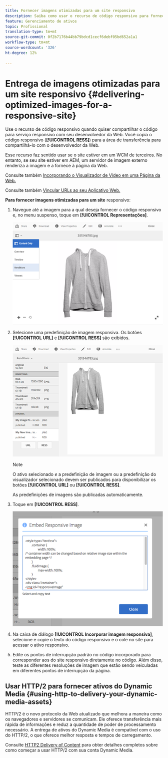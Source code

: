```yaml
---
title: Fornecer imagens otimizadas para um site responsivo
description: Saiba como usar o recurso de código responsivo para fornecer imagens otimizadas do Dynamic Media.
feature: Gerenciamento de ativos
topic: Profissional
translation-type: tm+mt
source-git-commit: 0f2b7176b44bb79bdcd1cecf6debf05bd652a1a1
workflow-type: tm+mt
source-wordcount: '326'
ht-degree: 12%

---
```



# Entrega de imagens otimizadas para um site responsivo {#delivering-optimized-images-for-a-responsive-site}

Use o recurso de código responsivo quando quiser compartilhar o código para serviço responsivo com seu desenvolvedor da Web. Você copia o código responsivo (**[!UICONTROL RESS]**) para a área de transferência para compartilhá-lo com o desenvolvedor da Web.

Esse recurso faz sentido usar se o site estiver em um WCM de terceiros. No entanto, se seu site estiver em AEM, um servidor de imagem externo renderiza a imagem e a fornece à página da Web.

Consulte também [Incorporando o Visualizador de Vídeo em uma Página da Web.](embed-code.md)

Consulte também [Vincular URLs ao seu Aplicativo Web.](linking-urls-to-yourwebapplication.md)

**Para fornecer imagens otimizadas para um site** responsivo:

1. Navegue até a imagem para a qual deseja fornecer o código responsivo e, no menu suspenso, toque em **[!UICONTROL Representações]**.

   ![chlimage_1-408](assets/chlimage_1-408.png)

1. Selecione uma predefinição de imagem responsiva. Os botões **[!UICONTROL URL]** e **[!UICONTROL RESS]** são exibidos.

   ![chlimage_1-409](assets/chlimage_1-409.png)

   >[!NOTE]
   >
   >O ativo selecionado *e* a predefinição de imagem ou a predefinição do visualizador selecionado devem ser publicados para disponibilizar os botões **[!UICONTROL URL]** ou **[!UICONTROL RESS]**.
   >
   >As predefinições de imagens são publicadas automaticamente.

1. Toque em **[!UICONTROL RESS]**.

   ![chlimage_1-410](assets/chlimage_1-410.png)

1. Na caixa de diálogo **[!UICONTROL Incorporar imagem responsiva]**, selecione e copie o texto do código responsivo e o cole no site para acessar o ativo responsivo.
1. Edite os pontos de interrupção padrão no código incorporado para corresponder aos do site responsivo diretamente no código. Além disso, teste as diferentes resoluções de imagem que estão sendo veiculadas em diferentes pontos de interrupção da página.

## Usar HTTP/2 para fornecer ativos do Dynamic Media {#using-http-to-delivery-your-dynamic-media-assets}

HTTP/2 é o novo protocolo da Web atualizado que melhora a maneira como os navegadores e servidores se comunicam. Ele oferece transferência mais rápida de informações e reduz a quantidade de poder de processamento necessário. A entrega de ativos do Dynamic Media é compatível com o uso do HTTP/2, o que oferece melhor resposta e tempos de carregamento.

Consulte [HTTP2 Delivery of Content](http2faq.md) para obter detalhes completos sobre como começar a usar HTTP/2 com sua conta Dynamic Media.
